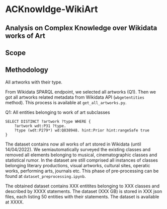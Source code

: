 # ACKnowldge-WikiArt
## Analysis on Complex Knowledge over Wikidata works of Art


## Scope

## Methodology

All artworks with their type.

From Wikidata SPARQL endpoint, we selected all artworks (Q1). Then we got all artworks related metadata from Wikidata API (```wbgetentities``` method). 
This process is available at ```get_all_artworks.py```. 

Q1: All entities belonging to work of art subclasses
```
SELECT DISTINCT ?artwork ?type WHERE {
    ?artwork wdt:P31 ?type.
    ?type (wdt:P279*) wd:Q838948. hint:Prior hint:rangeSafe true
}
``` 

The dataset contains now all works of art stored in Wikidata (until 14/04/2022). 
We semiautomatically surveyed the existing classes and removed all elements belonging to musical, cinematographic classes and statistical rumor. In the dataset are still comprised all instances of classes belonging literary productions, visual artworks, cultural sites, operatic works, performing arts, journals etc.
This phase of pre-processing can be found at ```dataset_preprocessing.ipynb```. 

The obtained dataset contains XXX entitites belonging to XXX classes and described by XXXX statements. The dataset (XXX GB) is stored in XXX json files, each listing 50 entities with their statements. The dataset is available at XXXX.

